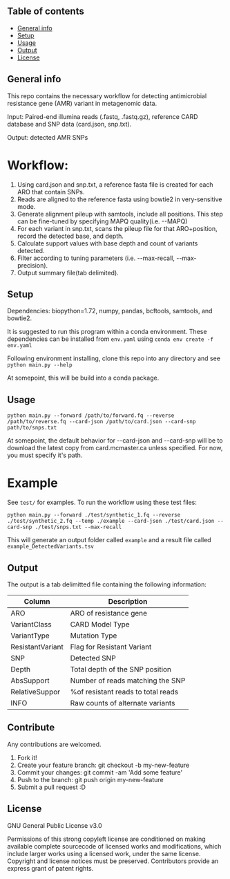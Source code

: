 ## Table of contents
* [General info](#general-info)
* [Setup](#setup)
* [Usage](#usage)
* [Output](#output)
* [License](#license)

## General info
This repo contains the necessary workflow for detecting antimicrobial resistance gene (AMR) variant  in metagenomic data. 

Input: Paired-end illumina reads (.fastq, .fastq.gz), reference CARD database and SNP data (card.json, snp.txt).

Output: detected AMR SNPs


# Workflow:
1. Using card.json and snp.txt, a reference fasta file is created for each ARO that contain SNPs.
2. Reads are aligned to the reference fasta using bowtie2 in very-sensitive mode. 
3. Generate alignment pileup with samtools, include all positions. This step can be fine-tuned by specifying MAPQ quality(i.e. --MAPQ)
4. For each variant in snp.txt, scans the pileup file for that ARO+position, record the detected base, and depth. 
5. Calculate support values with base depth and count of variants detected.
6. Filter according to tuning parameters (i.e. --max-recall, --max-precision).
7. Output summary file(tab delimited).

## Setup

Dependencies: biopython=1.72, numpy, pandas, bcftools, samtools, and bowtie2.

It is suggested to run this program within a conda environment. These dependencies can be installed from `env.yaml` using `conda env create -f env.yaml`

Following environment installing, clone this repo into any directory and see `python main.py --help`

At somepoint, this will be build into a conda package. 

## Usage

`python main.py --forward /path/to/forward.fq --reverse /path/to/reverse.fq --card-json /path/to/card.json --card-snp path/to/snps.txt`

At somepoint, the default behavior for --card-json and --card-snp will be to download the latest copy from card.mcmaster.ca unless specified. For now, you must specify it's path.

# Example
See `test/` for examples. To run the workflow using these test files:

`python main.py --forward ./test/synthetic_1.fq --reverse ./test/synthetic_2.fq --temp ./example --card-json ./test/card.json --card-snp ./test/snps.txt --max-recall`

This will generate an output folder called `example` and a result file called `example_DetectedVariants.tsv`

## Output
The output is a tab delimitted file containing the following information:

| Column          | Description                        |
| --------------- | -----------------------------------|
| ARO     	      | ARO of resistance gene             |
| VariantClass    | CARD Model Type                    |
| VariantType     | Mutation Type                      |
| ResistantVariant| Flag for Resistant Variant         |
| SNP     	      | Detected SNP                       |
| Depth     	  | Total depth of the SNP position    |
| AbsSupport      | Number of reads matching the SNP   |
| RelativeSuppor  | %of resistant reads to total reads |
| INFO     	      | Raw counts of alternate variants   |

## Contribute

Any contributions are welcomed.
1. Fork it!
2. Create your feature branch: git checkout -b my-new-feature
3. Commit your changes: git commit -am 'Add some feature'
4. Push to the branch: git push origin my-new-feature
5. Submit a pull request :D


## License

GNU General Public License v3.0

Permissions of this strong copyleft license are conditioned on making available complete sourcecode of licensed works and modifications, which include larger works using a licensed work, under the same license. Copyright and license notices must be preserved. Contributors provide an express grant of patent rights.